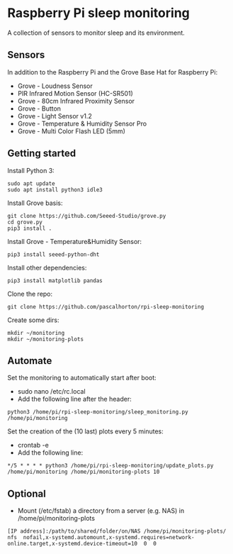 # Raspberry Pi sleep monitoring

A collection of sensors to monitor sleep and its environment.

## Sensors

In addition to the Raspberry Pi and the Grove Base Hat for Raspberry Pi:

* Grove - Loudness Sensor
* PIR Infrared Motion Sensor (HC-SR501)	
* Grove - 80cm Infrared Proximity Sensor
* Grove - Button
* Grove - Light Sensor v1.2	
* Grove - Temperature & Humidity Sensor Pro
* Grove - Multi Color Flash LED (5mm)


## Getting started

Install Python 3:
```
sudo apt update
sudo apt install python3 idle3
```

Install Grove basis:
```
git clone https://github.com/Seeed-Studio/grove.py
cd grove.py
pip3 install .
```

Install Grove - Temperature&Humidity Sensor:
```
pip3 install seeed-python-dht
```

Install other dependencies:
```
pip3 install matplotlib pandas
```

Clone the repo:
```
git clone https://github.com/pascalhorton/rpi-sleep-monitoring
```

Create some dirs:
```
mkdir ~/monitoring
mkdir ~/monitoring-plots
```


## Automate

Set the monitoring to automatically start after boot:
* sudo nano /etc/rc.local
* Add the following line after the header: 
```
python3 /home/pi/rpi-sleep-monitoring/sleep_monitoring.py /home/pi/monitoring
```

Set the creation of the (10 last) plots every 5 minutes:
* crontab -e
* Add the following line: 
```
*/5 * * * * python3 /home/pi/rpi-sleep-monitoring/update_plots.py /home/pi/monitoring /home/pi/monitoring-plots 10
```


## Optional

* Mount (/etc/fstab) a directory from a server (e.g. NAS) in /home/pi/monitoring-plots 
```
[IP address]:/path/to/shared/folder/on/NAS /home/pi/monitoring-plots/  nfs  nofail,x-systemd.automount,x-systemd.requires=network-online.target,x-systemd.device-timeout=10  0  0
```
